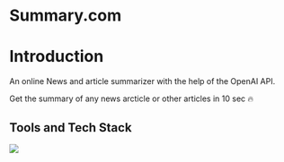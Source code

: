 # Summary.com

# Introduction

An online News and article summarizer with the help of the OpenAI API.

Get the summary of any news arcticle or other articles in 10 sec 🔥

## Tools and Tech Stack

<p align="left">
<img src="https://skillicons.dev/icons?i=html,tailwind,react,github,netlify,vite")
</p>
